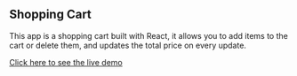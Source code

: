 ## Shopping Cart

  This app is a shopping cart built with React, it allows you to add items to the cart or delete them, and updates
  the total price on every update. 
  
  <a href="https://dempsey89.github.io/ReactShoppingCart/" target="_blank">Click here to see the live demo</a>



